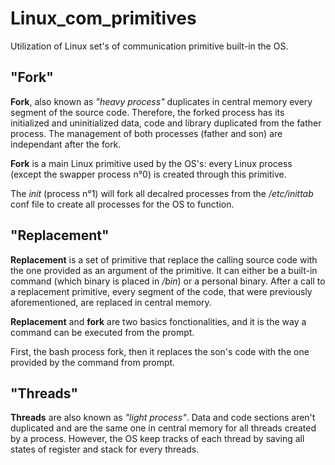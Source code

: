 # Linux_com_primitives

Utilization of Linux set's of communication primitive built-in the OS.
## "Fork"

**Fork**, also known as *"heavy process"* duplicates in central memory every segment of the source code.
Therefore, the forked process has its initialized and uninitialized data, code and library duplicated from the father process. The management of both processes (father and son) are independant after the fork.

**Fork** is a main Linux primitive used by the OS's: every Linux process (except the swapper process n°0) is created through this primitive.

The *init* (process n°1) will fork all decalred processes from the */etc/inittab* conf file to create all processes for the OS to function.

## "Replacement"

**Replacement** is a set of primitive that replace the calling source code with the one provided as an argument of the primitive. It can either be a built-in command (which binary is placed in */bin*) or a personal binary. After a call to a replacement primitive, every segment of the code, that were previously aforementioned, are replaced in central memory.

**Replacement** and **fork** are two basics fonctionalities, and it is the way a command can be executed from the prompt.

First, the bash process fork, then it replaces the son's code with the one provided by the command from prompt.

## "Threads"

**Threads** are also known as *"light process"*. Data and code sections aren't duplicated and are the same one in central memory for all threads created by a process. However, the OS keep tracks of each thread by saving all states of register and stack for every threads.

